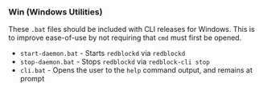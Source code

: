 ### Win (Windows Utilities) ###

These `.bat` files should be included with CLI releases for Windows.
This is to improve ease-of-use by not requiring that `cmd` must first be opened.

- `start-daemon.bat` - Starts `redblockd` via `redblockd`
- `stop-daemon.bat` - Stops `redblockd` via  `redblock-cli stop`
- `cli.bat` - Opens the user to the `help` command output, and remains at prompt